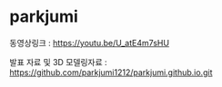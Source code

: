 # parkjumi

동영상링크 : 
https://youtu.be/U_atE4m7sHU

발표 자료 및 3D 모델링자료 :
https://github.com/parkjumi1212/parkjumi.github.io.git
